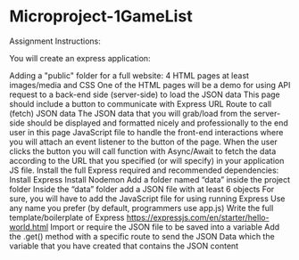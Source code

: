 # Microproject-1GameList

Assignment Instructions:  

You will create an express application:

Adding a "public" folder for a full website:
4 HTML pages at least
images/media and CSS
One of the HTML pages will be a demo for using API request to a back-end side (server-side) to load the JSON data
This page should include a button to communicate with Express URL Route to call (fetch) JSON data
The JSON data that you will grab/load from the server-side should be displayed and formatted nicely and professionally to the end user in this page
JavaScript file to handle the front-end interactions where you will attach an event listener to the button of the page. When the user clicks the button you will call function with Async/Await to fetch the data according to the URL that you specified (or will specify) in your application JS file.
Install the full Express required and recommended dependencies: 
Install Express 
Install Nodemon 
Add a folder named “data” inside the project folder 
Inside the “data” folder add a JSON file with at least 6 objects
For sure, you will have to add the JavaScript file for using running Express
Use any name you prefer (by default, programmers use app.js)
Write the full template/boilerplate of Express
https://expressjs.com/en/starter/hello-world.html
Import or require the JSON file to be saved into a variable
Add the .get() method with a specific route to send the JSON Data which the variable that you have created that contains the JSON content
